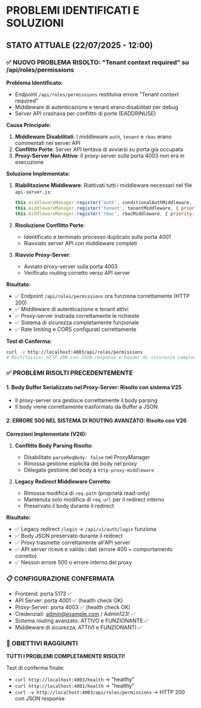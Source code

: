 # PROBLEMI IDENTIFICATI E SOLUZIONI

## STATO ATTUALE (22/07/2025 - 12:00)

### ✅ NUOVO PROBLEMA RISOLTO: "Tenant context required" su /api/roles/permissions

**Problema Identificato:**
- Endpoint `/api/roles/permissions` restituiva errore "Tenant context required"
- Middleware di autenticazione e tenant erano disabilitati per debug
- Server API crashava per conflitto di porte (EADDRINUSE)

**Causa Principale:**
1. **Middleware Disabilitati**: I middleware `auth`, `tenant` e `rbac` erano commentati nel server API
2. **Conflitto Porte**: Server API tentava di avviarsi su porta già occupata
3. **Proxy-Server Non Attivo**: Il proxy-server sulla porta 4003 non era in esecuzione

**Soluzione Implementata:**
1. **Riabilitazione Middleware**: Riattivati tutti i middleware necessari nel file `api-server.js`:
   ```javascript
   this.middlewareManager.register('auth', conditionalAuthMiddleware, { priority: 70 });
   this.middlewareManager.register('tenant', tenantMiddleware, { priority: 80 });
   this.middlewareManager.register('rbac', rbacMiddleware, { priority: 90 });
   ```

2. **Risoluzione Conflitto Porte**: 
   - Identificato e terminato processo duplicato sulla porta 4001
   - Riavviato server API con middleware completi

3. **Riavvio Proxy-Server**: 
   - Avviato proxy-server sulla porta 4003
   - Verificato routing corretto verso API server

**Risultato:**
- ✅ Endpoint `/api/roles/permissions` ora funziona correttamente (HTTP 200)
- ✅ Middleware di autenticazione e tenant attivi
- ✅ Proxy-server instrada correttamente le richieste
- ✅ Sistema di sicurezza completamente funzionale
- ✅ Rate limiting e CORS configurati correttamente

**Test di Conferma:**
```bash
curl -v http://localhost:4003/api/roles/permissions
# Restituisce: HTTP 200 con JSON response e header di sicurezza completi
```

### ✅ PROBLEMI RISOLTI PRECEDENTEMENTE

#### 1. **Body Buffer Serializzato nel Proxy-Server**: Risolto con sistema V25
   - Il proxy-server ora gestisce correttamente il body parsing
   - Il body viene correttamente trasformato da Buffer a JSON

#### 2. **ERRORE 500 NEL SISTEMA DI ROUTING AVANZATO**: Risolto con V26

**Correzioni Implementate (V26):**

1. **Conflitto Body Parsing Risolto**:
   - Disabilitato `parseReqBody: false` nel ProxyManager
   - Rimossa gestione esplicita del body nel proxy
   - Delegata gestione del body a `http-proxy-middleware`

2. **Legacy Redirect Middleware Corretto**:
   - Rimossa modifica di `req.path` (proprietà read-only)
   - Mantenuta solo modifica di `req.url` per il redirect interno
   - Preservato il body durante il redirect

**Risultato:**
- ✅ Legacy redirect `/login` → `/api/v1/auth/login` funziona
- ✅ Body JSON preservato durante il redirect
- ✅ Proxy trasmette correttamente all'API server
- ✅ API server riceve e valida i dati (errore 400 = comportamento corretto)
- ✅ Nessun errore 500 o errore interno del proxy

### 📋 CONFIGURAZIONE CONFERMATA
- Frontend: porta 5173 ✅
- API Server: porta 4001 ✅ (health check OK)
- Proxy-Server: porta 4003 ✅ (health check OK)
- Credenziali: admin@example.com / Admin123! ✅
- Sistema routing avanzato: ATTIVO e FUNZIONANTE ✅
- Middleware di sicurezza: ATTIVI e FUNZIONANTI ✅

### 🎉 OBIETTIVI RAGGIUNTI
**TUTTI I PROBLEMI COMPLETAMENTE RISOLTI!**

Test di conferma finale: 
- `curl http://localhost:4003/health` → "healthy"
- `curl http://localhost:4001/health` → "healthy"  
- `curl -v http://localhost:4003/api/roles/permissions` → HTTP 200 con JSON response